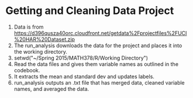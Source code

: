 # Getting and Cleaning Data Project
1. Data is from https://d396qusza40orc.cloudfront.net/getdata%2Fprojectfiles%2FUCI%20HAR%20Dataset.zip  
2. The run_analysis downloads the data for the project and places it into the working directory.  
3. setwd("~/Spring 2015/MATH378/R/Working Directory")  
4. Read the data files and gives them variable names as outlined in the codebook.  
5. It extracts the mean and standard dev and updates labels.  
6. run_analysis outputs an .txt file that has merged data, cleaned variable names, and averaged the data.  
